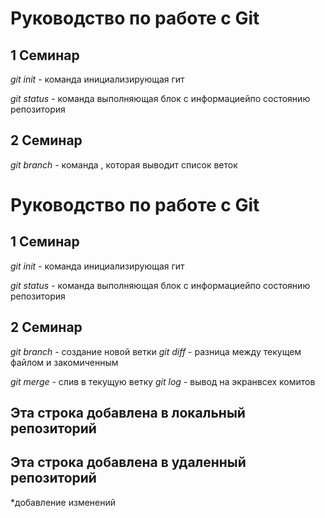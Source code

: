 # Руководство по работе с Git

##  1 Семинар
*git init* - команда инициализирующая гит

*git status* - команда выполняющая блок с информациейпо состоянию репозитория

## 2 Семинар

*git branch* - команда , которая выводит список 
веток
# Руководство по работе с Git

##  1 Семинар
*git init* - команда инициализирующая гит

*git status* - команда выполняющая блок с информациейпо состоянию репозитория

## 2 Семинар

*git branch* - создание новой ветки
 *git diff* - разница между текущем файлом и закомиченным


*git merge* - слив  в текущую ветку
 *git log* - вывод на экранвсех комитов
 
 ## Эта строка добавлена в локальный репозиторий

## Эта строка добавлена в удаленный репозиторий

*добавление изменений